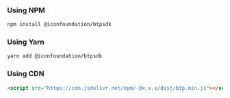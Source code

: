 ### Using NPM
```bash
npm install @iconfoundation/btpsdk
```

### Using Yarn
```bash
yarn add @iconfoundation/btpsdk
```

### Using CDN
```html
<script src="https://cdn.jsdelivr.net/npm/-@x.x.x/dist/btp.min.js"></script>
```
